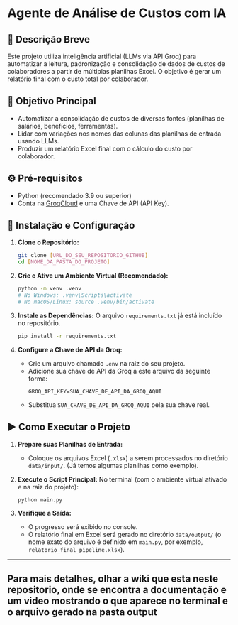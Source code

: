 # Agente de Análise de Custos com IA

## 📖 Descrição Breve

Este projeto utiliza inteligência artificial (LLMs via API Groq) para automatizar a leitura, padronização e consolidação de dados de custos de colaboradores a partir de múltiplas planilhas Excel. O objetivo é gerar um relatório final com o custo total por colaborador.

## 🎯 Objetivo Principal

* Automatizar a consolidação de custos de diversas fontes (planilhas de salários, benefícios, ferramentas).
* Lidar com variações nos nomes das colunas das planilhas de entrada usando LLMs.
* Produzir um relatório Excel final com o cálculo do custo por colaborador.

## ⚙️ Pré-requisitos

* Python (recomendado 3.9 ou superior)
* Conta na [GroqCloud](https://console.groq.com/keys) e uma Chave de API (API Key).

## 🚀 Instalação e Configuração

1.  **Clone o Repositório:**
    ```bash
    git clone [URL_DO_SEU_REPOSITORIO_GITHUB]
    cd [NOME_DA_PASTA_DO_PROJETO]
    ```

2.  **Crie e Ative um Ambiente Virtual (Recomendado):**
    ```bash
    python -m venv .venv
    # No Windows: .venv\Scripts\activate
    # No macOS/Linux: source .venv/bin/activate
    ```

3.  **Instale as Dependências:**
    O arquivo `requirements.txt` já está incluído no repositório.
    ```bash
    pip install -r requirements.txt
    ```

4.  **Configure a Chave de API da Groq:**
    * Crie um arquivo chamado `.env` na raiz do seu projeto.
    * Adicione sua chave de API da Groq a este arquivo da seguinte forma:
      ```env
      GROQ_API_KEY=SUA_CHAVE_DE_API_DA_GROQ_AQUI
      ```
    * Substitua `SUA_CHAVE_DE_API_DA_GROQ_AQUI` pela sua chave real.

## ▶️ Como Executar o Projeto

1.  **Prepare suas Planilhas de Entrada:**
    * Coloque os arquivos Excel (`.xlsx`) a serem processados no diretório `data/input/`. (Já temos algumas planilhas como exemplo).

2.  **Execute o Script Principal:**
    No terminal (com o ambiente virtual ativado e na raiz do projeto):
    ```bash
    python main.py
    ```

3.  **Verifique a Saída:**
    * O progresso será exibido no console.
    * O relatório final em Excel será gerado no diretório `data/output/` (o nome exato do arquivo é definido em `main.py`, por exemplo, `relatorio_final_pipeline.xlsx`).

---

## Para mais detalhes, olhar a wiki que esta neste repositorio, onde se encontra a documentação e um video mostrando o que aparece no terminal e o arquivo gerado na pasta output
